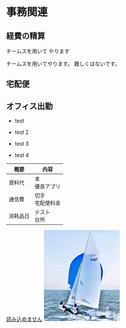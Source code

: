# 事務関連
## 経費の精算
チームスを用いて
やります

チームスを用いてやります。
難しくはないです。

## 宅配便
## オフィス出勤
- test
- test 2
- test 3

- test 4

|概要 |内容
|--|--
|資料代 |本 <br>優良アプリ
|通信費 |切手 <br>宅配便料金
|消耗品日 |テスト <br>台所
[読み込めません](https://note.com/kuroeda11/n/n173a206c4591)
![読み込めないかもしれないよ](img/download.jpg)

